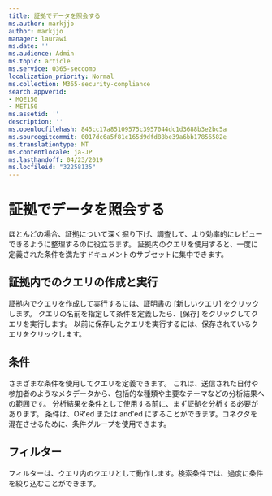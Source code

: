 ```yaml
---
title: 証拠でデータを照会する
ms.author: markjjo
author: markjjo
manager: laurawi
ms.date: ''
ms.audience: Admin
ms.topic: article
ms.service: O365-seccomp
localization_priority: Normal
ms.collection: M365-security-compliance
search.appverid:
- MOE150
- MET150
ms.assetid: ''
description: ''
ms.openlocfilehash: 845cc17a85109575c3957044dc1d3688b3e2bc5a
ms.sourcegitcommit: 0017dc6a5f81c165d9dfd88be39a6bb17856582e
ms.translationtype: MT
ms.contentlocale: ja-JP
ms.lasthandoff: 04/23/2019
ms.locfileid: "32258135"
---
```

# <a name="query-the-data-in-evidence"></a>証拠でデータを照会する

ほとんどの場合、証拠について深く掘り下げ、調査して、より効率的にレビューできるように整理するのに役立ちます。 証拠内のクエリを使用すると、一度に定義された条件を満たすドキュメントのサブセットに集中できます。

## <a name="creating-and-running-a-query-within-a-evidence"></a>証拠内でのクエリの作成と実行

証拠内でクエリを作成して実行するには、証明書の [新しいクエリ] をクリックします。 クエリの名前を指定して条件を定義したら、[保存] をクリックしてクエリを実行します。 以前に保存したクエリを実行するには、保存されているクエリをクリックします。

## <a name="conditions"></a>条件

さまざまな条件を使用してクエリを定義できます。 これは、送信された日付や参加者のようなメタデータから、包括的な種類や主要なテーマなどの分析結果への範囲です。 分析結果を条件として使用する前に、まず証拠を分析する必要があります。 条件は、OR'ed または and'ed にすることができます。コネクタを混在させるために、条件グループを使用できます。

## <a name="filters"></a>フィルター
フィルターは、クエリ内のクエリとして動作します。検索条件では、過度に条件を絞り込むことができます。


